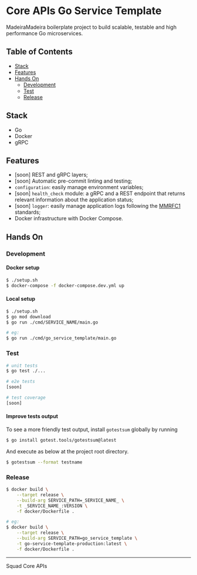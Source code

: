# Core APIs Go Service Template

MadeiraMadeira boilerplate project to build scalable, testable and high performance Go microservices.

## Table of Contents
- [Stack](#stack)
- [Features](#features)
- [Hands On](#hands-on)
    - [Development](#development)
    - [Test](#test)
    - [Release](#release)

## Stack
- Go
- Docker
- gRPC

## Features
- [soon] REST and gRPC layers;
- [soon] Automatic pre-commit linting and testing;
- `configuration`: easily manage environment variables;
- [soon] `health_check` module: a gRPC and a REST endpoint that returns relevant information about the application status;
- [soon] `logger`: easily manage application logs following the [MMRFC1](https://madeiramadeira.atlassian.net/wiki/spaces/CAR/pages/2317942893/MMRFC+1+-+Log) standards;
- Docker infrastructure with Docker Compose.



## Hands On

### Development

#### Docker setup
```bash
$ ./setup.sh
$ docker-compose -f docker-compose.dev.yml up
```

#### Local setup
```bash
$ ./setup.sh
$ go mod download
$ go run ./cmd/SERVICE_NAME/main.go

# eg:
$ go run ./cmd/go_service_template/main.go
```

### Test
```bash
# unit tests
$ go test ./...

# e2e tests
[soon]

# test coverage
[soon]
```
#### Improve tests output

To see a more friendly test output, install `gotestsum` globally by running
```bash
$ go install gotest.tools/gotestsum@latest
```
And execute as below at the project root directory.
```bash
$ gotestsum --format testname 
```

### Release
```bash
$ docker build \
    --target release \
    --build-arg SERVICE_PATH=_SERVICE_NAME_ \
    -t _SERVICE_NAME_:VERSION \
    -f docker/Dockerfile .

# eg:
$ docker build \
    --target release \
    --build-arg SERVICE_PATH=go_service_template \
    -t go-service-template-production:latest \
    -f docker/Dockerfile .
```
---
Squad Core APIs